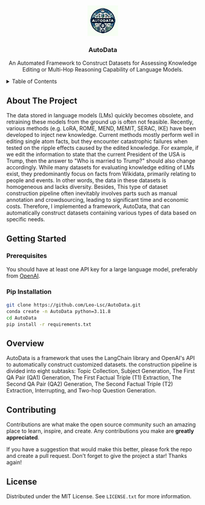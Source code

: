 <!-- Improved compatibility of back to top link: See: https://github.com/othneildrew/Best-README-Template/pull/73 -->

<!-- <a name="readme-top"></a> -->

<!--
*** Thanks for checking out the Best-README-Template. If you have a suggestion
*** that would make this better, please fork the repo and create a pull request
*** or simply open an issue with the tag "enhancement".
*** Don't forget to give the project a star!
*** Thanks again! Now go create something AMAZING! :D
-->


<!-- PROJECT LOGO -->
<br />
<div align="center">
  <a href="https://github.com/Leo-Lsc/AutoData.git">
    <img src="images\logo.webp" alt="Logo" width="80" height="80">
  </a>

  <h3 align="center">AutoData</h3>

  <p align="center">
    An Automated Framework to Construct Datasets for Assessing Knowledge Editing or Multi-Hop Reasoning Capability of Language Models.
  </p>
</div>



<!-- TABLE OF CONTENTS -->
<details>
  <summary>Table of Contents</summary>
  <ol>
    <li>
      <a href="#about-the-project">About The Project</a>
      <ul>
        <li><a href="#built-with">Built With</a></li>
      </ul>
    </li>
    <li>
      <a href="#getting-started">Getting Started</a>
      <ul>
        <li><a href="#prerequisites">Prerequisites</a></li>
        <li><a href="#installation">Installation</a></li>
      </ul>
    </li>
    <li><a href="#usage">Usage</a></li>
    <li><a href="#roadmap">Roadmap</a></li>
    <li><a href="#contributing">Contributing</a></li>
    <li><a href="#license">License</a></li>
    <li><a href="#contact">Contact</a></li>
    <li><a href="#acknowledgments">Acknowledgments</a></li>
  </ol>
</details>



<!-- ABOUT THE PROJECT -->
## About The Project

<!-- [![Product Name Screen Shot][product-screenshot]](https://example.com) -->

The data stored in language models (LMs) quickly becomes obsolete, and retraining these models from the ground up is often not feasible. Recently, various methods (e.g. LoRA, ROME, MEND, MEMIT, SERAC, IKE) have been developed to inject new knowledge. Current methods mostly perform well in editing single atom facts, but they encounter catastrophic failures when tested on the ripple effects caused by the edited knowledge.
For example, if we edit the information to state that the current President of the USA is Trump, then the answer to "Who is married to Trump?" should also change accordingly. 
While many datasets for evaluating knowledge editing of LMs exist, they predominantly focus on facts from Wikidata, primarily relating to people and events. 
In other words, the data in these datasets is homogeneous and lacks diversity.
Besides, This type of dataset construction pipeline often inevitably involves parts such as manual annotation and crowdsourcing, leading to significant time and economic costs. Therefore, I implemented a framework, AutoData, that can automatically construct datasets containing various types of data based on specific needs.



<!-- GETTING STARTED -->
## Getting Started

### Prerequisites

<!-- This is an example of how to list things you need to use the software and how to install them.
* npm
  ```sh
  npm install npm@latest -g
  ``` -->


You should have at least one API key for a large language model, preferably from [OpenAI](https://openai.com/index/openai-api/). 

### Pip Installation

<!-- Below is an example of how you can instruct your audience on installing and setting up your app. This template doesn't rely on any external dependencies or services._

1. Get a free API Key at [https://example.com](https://example.com)
2. Clone the repo
   ```sh
   git clone https://github.com/your_username_/Project-Name.git
   ```
3. Install NPM packages
   ```sh
   npm install
   ```
4. Enter your API in `config.js`
   ```js
   const API_KEY = 'ENTER YOUR API';
   ``` -->

```sh
git clone https://github.com/Leo-Lsc/AutoData.git
conda create -n AutoData python=3.11.8
cd AutoData
pip install -r requirements.txt
   ```


<!-- Overview -->
## Overview
AutoData is a framework that uses the LangChain library and OpenAI's API to automatically construct customized datasets. the construction pipeline is divided into eight subtasks: Topic Collection, Subject Generation, The First QA Pair (QA1) Generation, The First Factual Triple (T1) Extraction, The Second QA Pair (QA2) Generation, The Second Factual Triple (T2) Extraction, Interrupting, and Two-hop Question Generation.

<!-- USAGE EXAMPLES -->
<!-- ## Use AutoData

### SubjectGenerator 


<!-- CONTRIBUTING -->
## Contributing

Contributions are what make the open source community such an amazing place to learn, inspire, and create. Any contributions you make are **greatly appreciated**.

If you have a suggestion that would make this better, please fork the repo and create a pull request. Don't forget to give the project a star! Thanks again!



<!-- LICENSE -->
## License

Distributed under the MIT License. See `LICENSE.txt` for more information.

